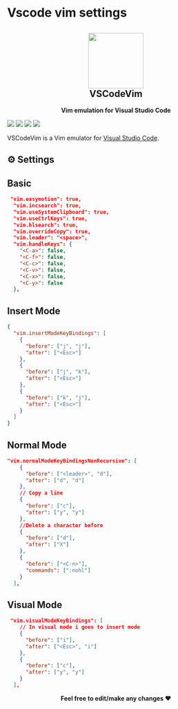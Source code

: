 # Vscode vim settings

<h2 align="center"><img src="https://raw.githubusercontent.com/VSCodeVim/Vim/master/images/icon.png" height="128"><br>VSCodeVim</h2>
<p align="center"><strong>Vim emulation for Visual Studio Code</strong></p>

[![](https://vsmarketplacebadge.apphb.com/version/vscodevim.vim.svg)](http://aka.ms/vscodevim)
[![](https://vsmarketplacebadge.apphb.com/installs-short/vscodevim.vim.svg)](https://marketplace.visualstudio.com/items?itemName=vscodevim.vim)
[![](https://github.com/VSCodeVim/Vim/workflows/build/badge.svg?branch=master)](https://github.com/VSCodeVim/Vim/actions?query=workflow%3Abuild+branch%3Amaster)
[![](https://img.shields.io/badge/vscodevim-slack-blue.svg?logo=slack)](https://vscodevim.herokuapp.com/)

VSCodeVim is a Vim emulator for [Visual Studio Code](https://code.visualstudio.com/).

## ⚙️ Settings

## Basic

```json
 "vim.easymotion": true,
  "vim.incsearch": true,
  "vim.useSystemClipboard": true,
  "vim.useCtrlKeys": true,
  "vim.hlsearch": true,
  "vim.overrideCopy": true,
  "vim.leader": "<space>",
  "vim.handleKeys": {
    "<C-a>": false,
    "<C-f>": false,
    "<C-c>": false,
    "<C-v>": false,
    "<C-x>": false,
    "<C-y>": false
  },
```

## Insert Mode

```json
{
  "vim.insertModeKeyBindings": [
    {
      "before": ["j", "j"],
      "after": ["<Esc>"]
    },
    {
      "before": ["j", "k"],
      "after": ["<Esc>"]
    },
    {
      "before": ["k", "j"],
      "after": ["<Esc>"]
    }
  ]
}
```

## Normal Mode

```json
"vim.normalModeKeyBindingsNonRecursive": [
    {
      "before": ["<leader>", "d"],
      "after": ["d", "d"]
    },
    // Copy a line
    {
      "before": ["c"],
      "after": ["y", "y"]
    },
    //Delete a character before
    {
      "before": ["d"],
      "after": ["X"]
    },
    {
      "before": ["<C-n>"],
      "commands": [":nohl"]
    }
  ],
```

## Visual Mode

```json
 "vim.visualModeKeyBindings": [
    // In visual mode i goes to insert mode
    {
      "before": ["i"],
      "after": ["<Esc>", "i"]
    },
    {
      "before": ["c"],
      "after": ["y", "y"]
    }
  ],
```

<p align="center"><strong>Feel free to edit/make any changes ❤</strong></p>
